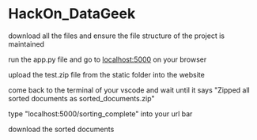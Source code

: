 # HackOn_DataGeek

download all the files and ensure the file structure of the project is maintained

run the app.py file and go to [localhost:5000](http://127.0.0.1:5000) on your browser

upload the test.zip file from the static folder into the website

come back to the terminal of your vscode and wait until it says "Zipped all sorted documents as sorted_documents.zip"

type "localhost:5000/sorting_complete" into your url bar

download the sorted documents
